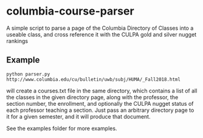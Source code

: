 # columbia-course-parser
A simple script to parse a page of the Columbia Directory of Classes into a useable class, and cross reference it with the CULPA gold and silver nugget rankings

## Example

```
python parser.py http://www.columbia.edu/cu/bulletin/uwb/subj/HUMA/_Fall2018.html
```

will create a courses.txt file in the same directory, which contains a list of all the classes in the given directory page, along with the professor, the section number, the enrollment, and optionally the CULPA nugget status of each professor teaching a section. Just pass an arbitrary directory page to it for a given semester, and it will produce that document.

See the examples folder for more examples.

